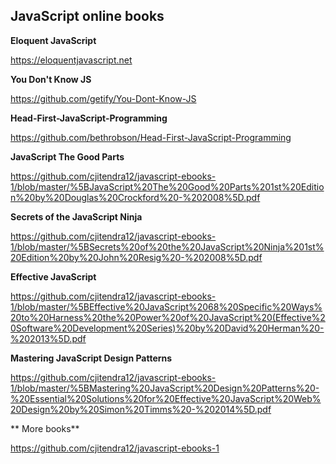 
## JavaScript online books

**Eloquent JavaScript**

https://eloquentjavascript.net


**You Don't Know JS**

https://github.com/getify/You-Dont-Know-JS


**Head-First-JavaScript-Programming**

https://github.com/bethrobson/Head-First-JavaScript-Programming


**JavaScript The Good Parts**

https://github.com/cjitendra12/javascript-ebooks-1/blob/master/%5BJavaScript%20The%20Good%20Parts%201st%20Edition%20by%20Douglas%20Crockford%20-%202008%5D.pdf


**Secrets of the JavaScript Ninja**

https://github.com/cjitendra12/javascript-ebooks-1/blob/master/%5BSecrets%20of%20the%20JavaScript%20Ninja%201st%20Edition%20by%20John%20Resig%20-%202008%5D.pdf


**Effective JavaScript**

https://github.com/cjitendra12/javascript-ebooks-1/blob/master/%5BEffective%20JavaScript%2068%20Specific%20Ways%20to%20Harness%20the%20Power%20of%20JavaScript%20(Effective%20Software%20Development%20Series)%20by%20David%20Herman%20-%202013%5D.pdf


**Mastering JavaScript Design Patterns**

https://github.com/cjitendra12/javascript-ebooks-1/blob/master/%5BMastering%20JavaScript%20Design%20Patterns%20-%20Essential%20Solutions%20for%20Effective%20JavaScript%20Web%20Design%20by%20Simon%20Timms%20-%202014%5D.pdf


** More books**

https://github.com/cjitendra12/javascript-ebooks-1
